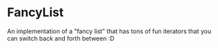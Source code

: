 # FancyList

An implementation of a "fancy list" that has tons of fun iterators that you can switch back and forth between :D
